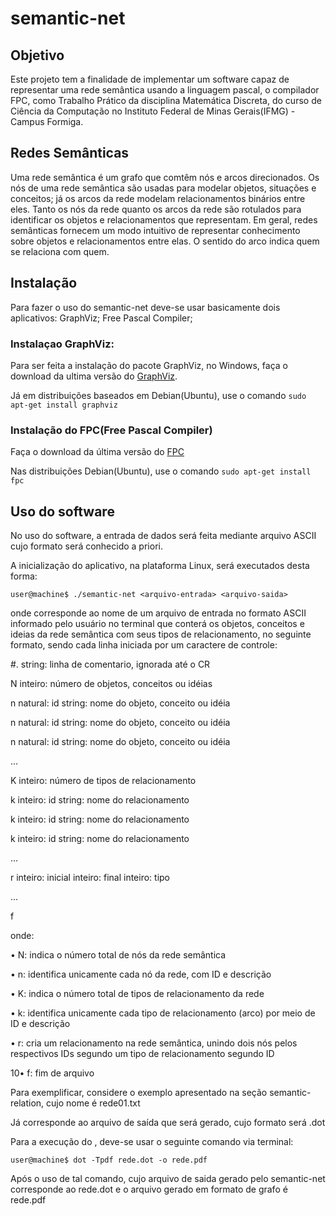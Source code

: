 # semantic-net

## Objetivo
Este projeto tem a finalidade de implementar um software capaz de representar uma rede semântica usando a linguagem pascal, o compilador FPC, como Trabalho Prático da disciplina Matemática Discreta, do curso de Ciência da Computação no Instituto Federal de Minas Gerais(IFMG) - Campus Formiga.

## Redes Semânticas
Uma rede semântica é um grafo que comtêm nós e arcos direcionados. Os nós de uma rede semântica são usadas para modelar objetos, situações e conceitos; já os arcos da rede modelam relacionamentos binários entre eles. Tanto os nós da rede quanto os arcos da rede são rotulados para identificar os objetos e relacionamentos que representam. Em geral, redes semânticas fornecem um modo intuitivo de representar conhecimento sobre objetos e relacionamentos entre elas. O sentido do arco indica quem se relaciona com quem.

## Instalação

Para fazer o uso do semantic-net deve-se usar basicamente dois aplicativos:
  GraphViz;
  Free Pascal Compiler;
### Instalaçao GraphViz:
Para ser feita a instalação do pacote GraphViz, no Windows, faça o download da ultima versão do [GraphViz](http://www.graphviz.org/Download.php).

Já em distribuições baseados em Debian(Ubuntu), use o comando `sudo apt-get install graphviz`

### Instalação do FPC(Free Pascal Compiler)

Faça o download da última versão do [FPC](http://www.freepascal.org/download.var)

Nas distribuições Debian(Ubuntu), use o comando `sudo apt-get install fpc`

## Uso do software

No uso do software, a entrada de dados será feita mediante arquivo ASCII cujo formato será conhecido a priori.

A inicialização do aplicativo, na plataforma Linux, será executados desta forma:

`user@machine$ ./semantic-net <arquivo-entrada> <arquivo-saida>`

onde <arquivo-entrada> corresponde ao nome de um arquivo de entrada no formato ASCII informado pelo
usuário no terminal que conterá os objetos, conceitos e ideias da rede semântica com seus tipos de relacionamento, no seguinte formato, sendo cada linha iniciada por um caractere de controle:


#. string: linha de comentario, ignorada até o CR             

N inteiro: número de objetos, conceitos ou idéias            

n natural: id string: nome do objeto, conceito ou idéia      

n natural: id string: nome do objeto, conceito ou idéia      

n natural: id string: nome do objeto, conceito ou idéia      

...                                                          

K inteiro: número de tipos de relacionamento                 

k inteiro: id string: nome do relacionamento                 

k inteiro: id string: nome do relacionamento                 

k inteiro: id string: nome do relacionamento                  

...                                                          

r inteiro: inicial inteiro: final inteiro: tipo              

...                                                                

f                                                            

onde:

• N: indica o número total de nós da rede semântica

• n: identifica unicamente cada nó da rede, com ID e descrição

• K: indica o número total de tipos de relacionamento da rede

• k: identifica unicamente cada tipo de relacionamento (arco) por meio de ID e descrição

• r: cria um relacionamento na rede semântica, unindo dois nós pelos respectivos IDs segundo um tipo de relacionamento segundo ID

10• f: fim de arquivo

Para exemplificar, considere o exemplo apresentado na seção semantic-relation, cujo nome é rede01.txt


Já <arquivo-saida> corresponde ao arquivo de saída que será gerado, cujo formato será .dot

Para a execução do <arquivo-saida>, deve-se usar o seguinte comando via terminal:

`user@machine$ dot -Tpdf rede.dot -o rede.pdf`

Após o uso de tal comando, cujo arquivo de saida gerado pelo semantic-net corresponde ao rede.dot e o arquivo gerado em formato de grafo é rede.pdf
